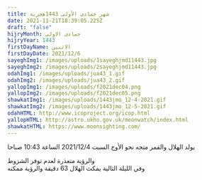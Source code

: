 ```yaml
---
title: شهر جمادى الأولى 1443هجرية
date: 2021-11-21T18:39:05.225Z
draft: "false"
hijryMonth: جمادى الاولى
hijryYear: 1443
firstDayName: الاثنين
firstDayDate: 2021/12/6
sayeghImg1: /images/uploads/1sayeghjmd11443.jpg
sayeghImg2: /images/uploads/2sayeghjmd11443.jpg
odahImg1: /images/uploads/jua43_1.gif
odahImg2: /images/uploads/jua43_2.gif
yallopImg1: /images/uploads/f2021dec04.png
yallopImg2: /images/uploads/f2021dec05.png
shawkatImg1: /images/uploads/1443jmo_12-4-2021.gif
shawkatImg2: /images/uploads/1443jmo_12-5-2021.gif
odahHTML: http://www.icoproject.org/icop.html
yallopHTML: http://astro.ukho.gov.uk/moonwatch/index.html
shawkatHTML: https://www.moonsighting.com/
---
```

يولد الهلال والقمر متجه نحو الأوج السبت 2021/12/4 الساعة 10:43 صباحا

والرؤية متعذرة لعدم توفر الشروط\
وفي الليلة التالية يمكث الهلال 63 دقيقة والرؤية ممكنه